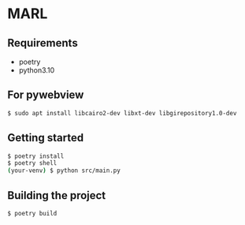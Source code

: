 # MARL
## Requirements
- poetry
- python3.10
## For pywebview
```bash
$ sudo apt install libcairo2-dev libxt-dev libgirepository1.0-dev
```
## Getting started
```bash
$ poetry install
$ poetry shell
(your-venv) $ python src/main.py
```

## Building the project
```bash
$ poetry build
```
